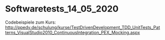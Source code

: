 # Softwaretests_14_05_2020
Codebeispiele zum Kurs: http://ppedv.de/schulung/kurse/TestDrivenDevelopment_TDD_UnitTests_Patterns_VisualStudio2010_ContinuousIntegration_PEX_Mocking.aspx
